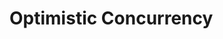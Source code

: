 # Optimistic Concurrency

<!-- Is this just a duplicate or rename of https://docs.microsoft.com/en-us/dynamics365/customer-engagement/developer/org-service/reduce-potential-data-loss-using-optimistic-concurrency -->
